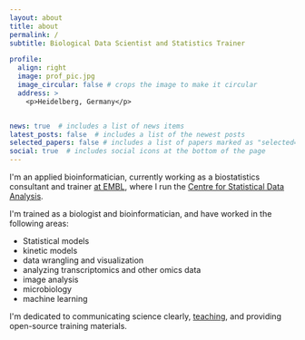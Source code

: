 ```yaml
---
layout: about
title: about
permalink: /
subtitle: Biological Data Scientist and Statistics Trainer

profile:
  align: right
  image: prof_pic.jpg
  image_circular: false # crops the image to make it circular
  address: >
    <p>Heidelberg, Germany</p>


news: true  # includes a list of news items
latest_posts: false  # includes a list of the newest posts
selected_papers: false # includes a list of papers marked as "selected={true}"
social: true  # includes social icons at the bottom of the page
---
```


I'm an applied bioinformatician, currently working as a biostatistics consultant and trainer [at EMBL](https://www.embl.org/people/person/sarah-kaspar/), where I run the [Centre for Statistical Data Analysis](https://bio-it.embl.de/centres/csda/).

I'm trained as a biologist and bioinformatician, and have worked in the following areas:

- Statistical models 
- kinetic models 
- data wrangling and visualization 
- analyzing transcriptomics and other omics data 
- image analysis 
- microbiology 
- machine learning 

I'm dedicated to communicating science clearly, [teaching](/blog/teaching), and providing open-source training materials.
